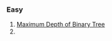 ### Easy
1. [Maximum Depth of Binary Tree]([https://leetcode.com/problems/build-array-from-permutation/](https://leetcode.com/problems/maximum-depth-of-binary-tree/))
2. 
